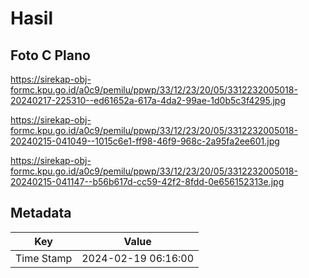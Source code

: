 # Hasil

## Foto C Plano

https://sirekap-obj-formc.kpu.go.id/a0c9/pemilu/ppwp/33/12/23/20/05/3312232005018-20240217-225310--ed61652a-617a-4da2-99ae-1d0b5c3f4295.jpg

https://sirekap-obj-formc.kpu.go.id/a0c9/pemilu/ppwp/33/12/23/20/05/3312232005018-20240215-041049--1015c6e1-ff98-46f9-968c-2a95fa2ee601.jpg

https://sirekap-obj-formc.kpu.go.id/a0c9/pemilu/ppwp/33/12/23/20/05/3312232005018-20240215-041147--b56b617d-cc59-42f2-8fdd-0e656152313e.jpg


## Metadata

| Key        | Value               |
| ---------- | ------------------- |
| Time Stamp | 2024-02-19 06:16:00 |



